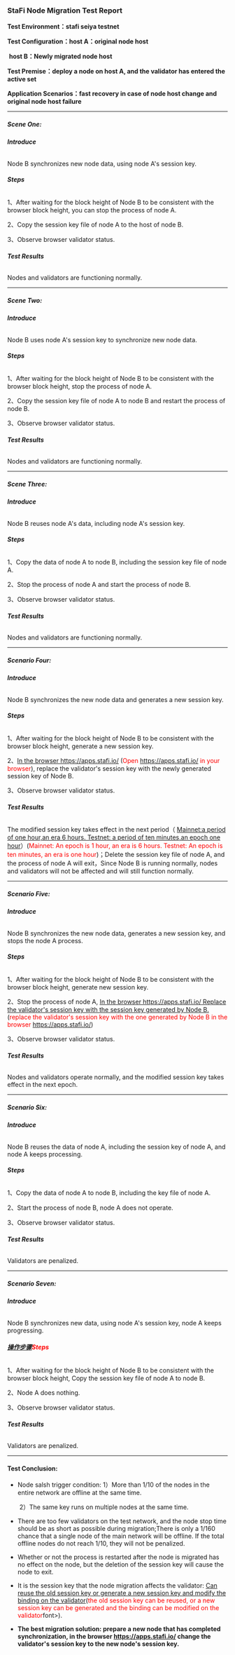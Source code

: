 ### StaFi Node Migration Test Report



**Test Environment：stafi seiya testnet**

**Test Configuration：host A：original node host**

​					**host B：Newly migrated node host**

**Test Premise：deploy a node on host A, and the validator has entered the active set**

**Application Scenarios：fast recovery in case of node host change and original node host failure**

----

##### **Scene One:**

###### **Introduce**

Node B synchronizes new node data, using node A's session key.

###### **Steps**

1、After waiting for the block height of Node B to be consistent with the browser block height, you can stop the process of node A.

2、Copy the session key file of node A to the host of node B.

3、Observe browser validator status.

###### **Test Results**

Nodes and validators are functioning normally.

----

##### **Scene Two:**

###### **Introduce**

Node B uses node A's session key to synchronize new node data.

###### **Steps**

1、After waiting for the block height of Node B to be consistent with the browser block height, stop the process of node A.

2、Copy the session key file of node A to node B and restart the process of node B.

3、Observe browser validator status.

###### **Test Results**

Nodes and validators are functioning normally.

----

##### **Scene Three:**

###### **Introduce**

Node B reuses node A's data, including node A's session key.

###### **Steps**

1、Copy the data of node A to node B, including the session key file of node A.

2、Stop the process of node A and start the process of node B.

3、Observe browser validator status.

###### **Test Results**

Nodes and validators are functioning normally.

----

##### **Scenario Four:**

###### **Introduce**

Node B synchronizes the new node data and generates a new session key.

###### **Steps**

1、After waiting for the block height of Node B to be consistent with the browser block height, generate a new session key.

2、<u>In the browser https://apps.stafi.io/</u> (<font color='red'>Open https://apps.stafi.io/ in your browser</font>), replace the validator's session key with the newly generated session key of Node B.

3、Observe browser validator status.

###### **Test Results**

The modified session key takes effect in the next period（ <u>Mainnet:a period of one hour,an era 6 hours. Testnet: a period of ten minutes,an epoch one hour</u>）(<font color='red'>Mainnet: An epoch is 1 hour, an era is 6 hours. Testnet: An epoch is ten minutes, an era is one hour</font>)；Delete the session key file of node A, and the process of node A will exit，Since Node B is running normally, nodes and validators will not be affected and will still function normally.

-----

##### **Scenario Five:**

###### **Introduce**

Node B synchronizes the new node data, generates a new session key, and stops the node A process.

###### **Steps**

1、After waiting for the block height of Node B to be consistent with the browser block height, generate new session key.

2、Stop the process of node A, <u>In the browser https://apps.stafi.io/ Replace the validator's session key with the session key generated by Node B.</u>(<font color='red'>replace the validator's session key with the one generated by Node B in the browser https://apps.stafi.io/</font>)

3、Observe browser validator status.

###### **Test Results**

Nodes and validators operate normally, and the modified session key takes effect in the next epoch.

---

##### **Scenario Six:**

###### **Introduce**

Node B reuses the data of node A, including the session key of node A, and node A keeps processing.

###### **Steps**

1、Copy the data of node A to node B, including the key file of node A.

2、Start the process of node B, node A does not operate.

3、Observe browser validator status.

###### **Test Results**

Validators are penalized.

-------

##### **Scenario Seven:**

###### **Introduce**

Node B synchronizes new data, using node A's session key, node A keeps progressing.

###### **<u>操作步骤</u><font color='red'>Steps</font>**

1、After waiting for the block height of Node B to be consistent with the browser block height, Copy the session key file of node A to node B.

2、Node A does nothing.

3、Observe browser validator status.

###### **Test Results**

Validators are penalized.

------

#### Test Conclusion:

- Node salsh trigger condition: 1）More than 1/10 of the nodes in the entire network are offline at the same time.

  ​									2）The same key runs on multiple nodes at the same time.

- There are too few validators on the test network, and the node stop time should be as short as possible during migration;There is only a 1/160 chance that a single node of the main network will be offline. If the total offline nodes do not reach 1/10, they will not be penalized.

- Whether or not the process is restarted after the node is migrated has no effect on the node, but the deletion of the session key will cause the node to exit.

- It is the session key that the node migration affects the validator: <u>Can reuse the old session key or generate a new session key and modify the binding on the validator</u>(<font color='red'>the old session key can be reused, or a new session key can be generated and the binding can be modified on the validator</font>font>).

- **The best migration solution: prepare a new node that has completed synchronization, in the browser https://apps.stafi.io/ change the validator's session key to the new node's session key.**

  


